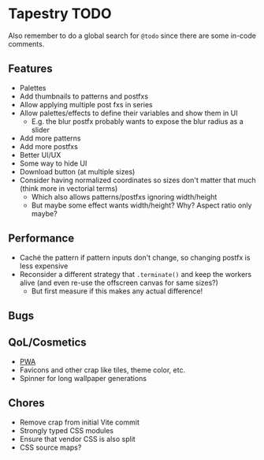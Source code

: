 # Tapestry TODO

Also remember to do a global search for `@todo` since there are some in-code comments.

## Features

- Palettes
- Add thumbnails to patterns and postfxs
- Allow applying multiple post fxs in series
- Allow palettes/effects to define their variables and show them in UI
  - E.g. the blur postfx probably wants to expose the blur radius as a slider
- Add more patterns
- Add more postfxs
- Better UI/UX
- Some way to hide UI
- Download button (at multiple sizes)
- Consider having normalized coordinates so sizes don't matter that much (think more in vectorial terms)
  - Which also allows patterns/postfxs ignoring width/height
  - But maybe some effect wants width/height? Why? Aspect ratio only maybe?

## Performance

- Caché the pattern if pattern inputs don't change, so changing postfx is less expensive
- Reconsider a different strategy that `.terminate()` and keep the workers alive (and even re-use the offscreen canvas for same sizes?)
  - But first measure if this makes any actual difference!

## Bugs

## QoL/Cosmetics

- [PWA](https://vite-pwa-org.netlify.app/)
- Favicons and other crap like tiles, theme color, etc.
- Spinner for long wallpaper generations

## Chores

- Remove crap from initial Vite commit
- Strongly typed CSS modules
- Ensure that vendor CSS is also split
- CSS source maps?
